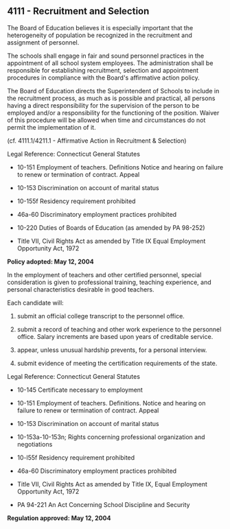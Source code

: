## 4111 - Recruitment and Selection

The Board of Education believes it is especially important that the heterogeneity of population be recognized in the recruitment and assignment of personnel.

The schools shall engage in fair and sound personnel practices in the appointment of all school system employees. The administration shall be responsible for establishing recruitment, selection and appointment procedures in compliance with the Board's affirmative action policy.

The Board of Education directs the Superintendent of Schools to include in the recruitment process, as much as is possible and practical, all persons having a direct responsibility for the supervision of the person to be employed and/or a responsibility for the functioning of the position. Waiver of this procedure will be allowed when time and circumstances do not permit the implementation of it.

(cf. 4111.1/4211.1 - Affirmative Action in Recruitment & Selection)

Legal Reference:   Connecticut General Statutes

* 10-151 Employment of teachers. Definitions  Notice and hearing on failure to renew or termination of contract. Appeal

* 10-153 Discrimination on account of marital status

* 10-155f Residency requirement prohibited

* 46a-60 Discriminatory employment practices prohibited

* 10-220 Duties of Boards of Education (as amended by PA 98-252)

* Title VII, Civil Rights Act as amended by Title IX Equal Employment Opportunity Act, 1972

**Policy adopted:  May 12, 2004**


In the employment of teachers and other certified personnel, special consideration is given to professional training, teaching experience, and personal characteristics desirable in good teachers.

Each candidate will:

1.  submit an official college transcript to the personnel office.

2.  submit a record of teaching and other work experience to the personnel office. Salary increments are based upon years of creditable service.

3.  appear, unless unusual hardship prevents, for a personal interview.

4.  submit evidence of meeting the certification requirements of the state.

Legal Reference:   Connecticut General Statutes

* 10-145 Certificate necessary to employment

* 10-151 Employment of teachers. Definitions. Notice and hearing on failure to renew or termination of contract. Appeal

* 10-153 Discrimination on account of marital status

* 10-153a-10-153n; Rights concerning professional organization and negotiations

* 10-l55f Residency requirement prohibited

* 46a-60 Discriminatory employment practices prohibited

* Title VII, Civil Rights Act as amended by Title IX, Equal Employment Opportunity Act, 1972

* PA 94-221 An Act Concerning School Discipline and Security

**Regulation approved:   May 12, 2004**
